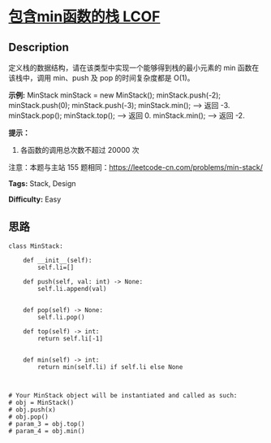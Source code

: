 # [包含min函数的栈 LCOF][title]

## Description

定义栈的数据结构，请在该类型中实现一个能够得到栈的最小元素的 min 函数在该栈中，调用 min、push 及 pop 的时间复杂度都是 O(1)。



**示例:**
            MinStack minStack = new MinStack();    minStack.push(-2);    minStack.push(0);    minStack.push(-3);    minStack.min();   --> 返回 -3.    minStack.pop();    minStack.top();      --> 返回 0.    minStack.min();   --> 返回 -2.    



**提示：**

  1. 各函数的调用总次数不超过 20000 次



注意：本题与主站 155 题相同：<https://leetcode-cn.com/problems/min-stack/>


**Tags:** Stack, Design

**Difficulty:** Easy

## 思路

``` python3
class MinStack:

    def __init__(self):
        self.li=[]

    def push(self, val: int) -> None:
        self.li.append(val)


    def pop(self) -> None:
        self.li.pop()

    def top(self) -> int:
        return self.li[-1]


    def min(self) -> int:
        return min(self.li) if self.li else None



# Your MinStack object will be instantiated and called as such:
# obj = MinStack()
# obj.push(x)
# obj.pop()
# param_3 = obj.top()
# param_4 = obj.min()
```

[title]: https://leetcode-cn.com/problems/bao-han-minhan-shu-de-zhan-lcof
